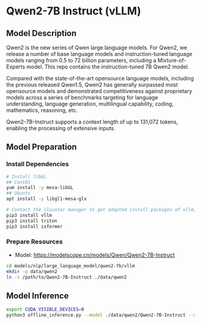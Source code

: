 # Qwen2-7B Instruct (vLLM)

## Model Description

Qwen2 is the new series of Qwen large language models. For Qwen2, we release a number of base language models and
instruction-tuned language models ranging from 0.5 to 72 billion parameters, including a Mixture-of-Experts model. This
repo contains the instruction-tuned 7B Qwen2 model.

Compared with the state-of-the-art opensource language models, including the previous released Qwen1.5, Qwen2 has
generally surpassed most opensource models and demonstrated competitiveness against proprietary models across a series
of benchmarks targeting for language understanding, language generation, multilingual capability, coding, mathematics,
reasoning, etc.

Qwen2-7B-Instruct supports a context length of up to 131,072 tokens, enabling the processing of extensive inputs.

## Model Preparation

### Install Dependencies

```bash
# Install libGL
## CentOS
yum install -y mesa-libGL
## Ubuntu
apt install -y libgl1-mesa-glx

# Contact the iluvatar manager to get adapted install packages of vllm, triton, and ixformer
pip3 install vllm
pip3 install triton
pip3 install ixformer
```

### Prepare Resources

- Model: https://modelscope.cn/models/Qwen/Qwen2-7B-Instruct

```bash
cd models/nlp/large_language_model/qwen2-7b/vllm
mkdir -p data/qwen2
ln -s /path/to/Qwen2-7B-Instruct ./data/qwen2
```

## Model Inference

```bash
export CUDA_VISIBLE_DEVICES=0
python3 offline_inference.py --model ./data/qwen2/Qwen2-7B-Instruct --max-tokens 256 -tp 1 --temperature 0.0
```
